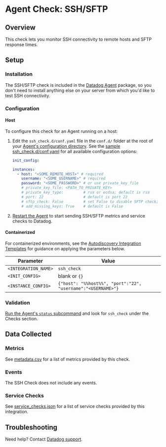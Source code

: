 # Agent Check: SSH/SFTP

## Overview

This check lets you monitor SSH connectivity to remote hosts and SFTP response times.

## Setup

### Installation

The SSH/SFTP check is included in the [Datadog Agent][1] package, so you don't need to install anything else on your server from which you'd like to test SSH connectivity.

### Configuration

<!-- xxx tabs xxx -->
<!-- xxx tab "Host" xxx -->

#### Host

To configure this check for an Agent running on a host:

1. Edit the `ssh_check.d/conf.yaml` file in the `conf.d/` folder at the root of your [Agent's configuration directory][2]. See the [sample ssh_check.d/conf.yaml][3] for all available configuration options:

   ```yaml
   init_config:

   instances:
     - host: "<SOME_REMOTE_HOST>" # required
       username: "<SOME_USERNAME>" # required
       password: "<SOME_PASSWORD>" # or use private_key_file
       # private_key_file: <PATH_TO_PRIVATE_KEY>
       # private_key_type:         # rsa or ecdsa; default is rsa
       # port: 22                  # default is port 22
       # sftp_check: False         # set False to disable SFTP check; default is True
       # add_missing_keys: True    # default is False
   ```

2. [Restart the Agent][4] to start sending SSH/SFTP metrics and service checks to Datadog.

<!-- xxz tab xxx -->
<!-- xxx tab "Containerized" xxx -->

#### Containerized

For containerized environments, see the [Autodiscovery Integration Templates][8] for guidance on applying the parameters below.

| Parameter            | Value                                                        |
| -------------------- | ------------------------------------------------------------ |
| `<INTEGRATION_NAME>` | `ssh_check`                                                  |
| `<INIT_CONFIG>`      | blank or `{}`                                                |
| `<INSTANCE_CONFIG>`  | `{"host": "%%host%%", "port":"22", "username":"<USERNAME>"}` |

<!-- xxz tab xxx -->
<!-- xxz tabs xxx -->

### Validation

[Run the Agent's `status` subcommand][5] and look for `ssh_check` under the Checks section.

## Data Collected

### Metrics

See [metadata.csv][6] for a list of metrics provided by this check.

### Events

The SSH Check does not include any events.

### Service Checks

See [service_checks.json][9] for a list of service checks provided by this integration.

## Troubleshooting

Need help? Contact [Datadog support][7].


[1]: https://app.datadoghq.com/account/settings#agent
[2]: https://docs.datadoghq.com/agent/guide/agent-configuration-files/#agent-configuration-directory
[3]: https://github.com/DataDog/integrations-core/blob/master/ssh_check/datadog_checks/ssh_check/data/conf.yaml.example
[4]: https://docs.datadoghq.com/agent/guide/agent-commands/#start-stop-and-restart-the-agent
[5]: https://docs.datadoghq.com/agent/guide/agent-commands/#agent-status-and-information
[6]: https://github.com/DataDog/integrations-core/blob/master/ssh_check/metadata.csv
[7]: https://docs.datadoghq.com/help/
[8]: https://docs.datadoghq.com/agent/kubernetes/integrations/
[9]: https://github.com/DataDog/integrations-core/blob/master/ssh_check/assets/service_checks.json
